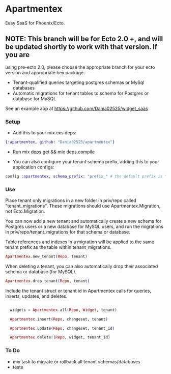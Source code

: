 # Apartmentex

Easy SaaS for Phoenix/Ecto.

## NOTE: This branch will be for Ecto 2.0 +, and will be updated shortly to work with that version.  If you are
using pre-ecto 2.0, please choose the appropriate branch for your ecto version and appropriate hex package.

* Tenant-qualified queries targeting postgres schemas or MySql databases
* Automatic migrations for tenant tables to schema for Postgres or
database for MySQL

See an example app at https://github.com/Dania02525/widget_saas

### Setup

- Add this to your mix.exs deps:
```elixir
{:apartmentex, github: "Dania02525/apartmentex"}
```
- Run mix deps.get && mix deps.compile

- You can also configure your tenant schema prefix, adding this to your application configs:
```elixir
config :apartmentex, schema_prefix: "prefix_" # the default prefix is "tenant_"
```

### Use

Place tenant only migrations in a new folder in priv/repo called "tenant_migrations". These migrations should use Apartmentex.Migration, not Ecto.Migration.

You can now add a new tenant and automatically create a new schema for Postgres users or a new database for MySQL users, and run the migrations in priv/repo/tenant_migrations for that schema or database.

Table references and indexes in a migration will be applied to the same tenant prefix as the table within tenant_migrations.

```elixir
Apartmentex.new_tenant(Repo, tenant)
```

When deleting a tenant, you can also automatically drop their associated schema or database (for MySQL).

```elixir
Apartmentex.drop_tenant(Repo, tenant)
```

Include the tenant struct or tenant id in Apartmentex calls for queries, inserts, updates, and deletes.

```elixir

  widgets = Apartmentex.all(Repo, Widget, tenant)

  Apartmentex.insert(Repo, changeset, tenant)

  Apartmentex.update(Repo, changeset, tenant_id)

  Apartmentex.delete!(Repo, widget, tenant_id)

```

### To Do

- mix task to migrate or rollback all tenant schemas/databases
- tests
